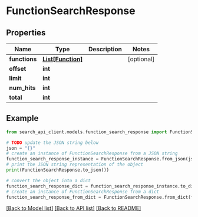 # FunctionSearchResponse


## Properties

Name | Type | Description | Notes
------------ | ------------- | ------------- | -------------
**functions** | [**List[Function]**](Function.md) |  | [optional] 
**offset** | **int** |  | 
**limit** | **int** |  | 
**num_hits** | **int** |  | 
**total** | **int** |  | 

## Example

```python
from search_api_client.models.function_search_response import FunctionSearchResponse

# TODO update the JSON string below
json = "{}"
# create an instance of FunctionSearchResponse from a JSON string
function_search_response_instance = FunctionSearchResponse.from_json(json)
# print the JSON string representation of the object
print(FunctionSearchResponse.to_json())

# convert the object into a dict
function_search_response_dict = function_search_response_instance.to_dict()
# create an instance of FunctionSearchResponse from a dict
function_search_response_from_dict = FunctionSearchResponse.from_dict(function_search_response_dict)
```
[[Back to Model list]](../README.md#documentation-for-models) [[Back to API list]](../README.md#documentation-for-api-endpoints) [[Back to README]](../README.md)


